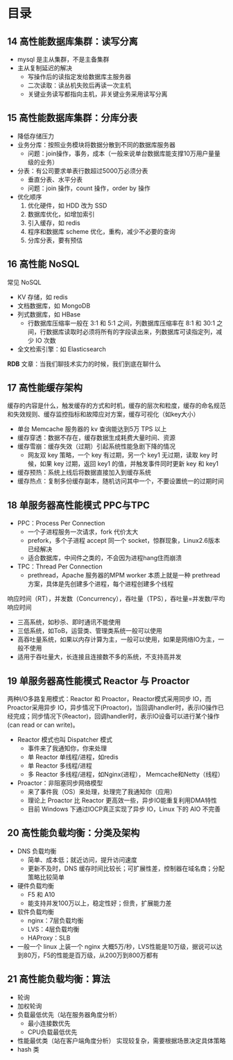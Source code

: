 <!-- toc -->

# 目录
## 14 高性能数据库集群：读写分离
- mysql 是主从集群，不是主备集群
- 主从复制延迟的解决
  - 写操作后的读指定发给数据库主服务器
  - 二次读取：读丛机失败后再读一次主机
  - 关键业务读写都指向主机，非关键业务采用读写分离

## 15 高性能数据库集群：分库分表
- 降低存储压力
- 业务分库：按照业务模块将数据分散到不同的数据库服务器
  - 问题：join操作，事务，成本（一般来说单台数据库能支撑10万用户量量级的业务）
- 分表：有公司要求单表行数超过5000万必须分表
  - 垂直分表、水平分表
  - 问题：join 操作，count 操作，order by 操作
- 优化顺序
  1. 优化硬件，如 HDD 改为 SSD
  1. 数据库优化，如增加索引
  1. 引入缓存，如 redis
  1. 程序和数据库 scheme 优化，重构，减少不必要的查询
  1. 分库分表，要有预估

## 16 高性能 NoSQL
常见 NoSQL
- KV 存储，如 redis
- 文档数据库，如 MongoDB
- 列式数据库，如 HBase
  - 行数据库压缩率一般在 3:1 和 5:1 之间，列数据库压缩率在 8:1 和 30:1 之间，行数据库读取时必须将所有的字段读出来，列数据库可读指定列，减少 IO 次数
- 全文检索引擎：如 Elasticsearch

**RDB**
文章：当我们聊技术实力的时候，我们到底在聊什么

## 17 高性能缓存架构
缓存的内容是什么，触发缓存的方式和时机，缓存的层次和粒度，缓存的命名规范和失效规则、缓存监控指标和故障应对方案，缓存可视化（如key大小）

- 单台 Memcache 服务器的 kv 查询能达到5万 TPS 以上
- 缓存穿透：数据不存在，缓存数据生成耗费大量时间、资源
- 缓存雪崩：缓存失效（过期）引起系统性能急剧下降的情况
  - 网友双 key 策略，一个 key 有过期，另一个 key1 无过期，读取 key 时候，如果 key 过期，返回 key1 的值，并触发事件同时更新 key 和 key1
- 缓存预热：系统上线后将数据直接加入到缓存系统
- 缓存热点：复制多份缓存副本，随机访问其中一个，不要设置统一的过期时间

## 18 单服务器高性能模式 PPC与TPC
- PPC：Process Per Connection
  - 一个子进程服务一次请求，fork 代价太大
  - prefork，多个子进程 accept 同一个 socket，惊群现象，Linux2.6版本已经解决
  - 适合数据库，中间件之类的，不会因为进程hang住而崩溃
- TPC：Thread Per Connection
  - prethread，Apache 服务器的MPM worker 本质上就是一种 prethread 方案，具体是先创建多个进程，每个进程创建多个线程

响应时间（RT），并发数（Concurrency），吞吐量（TPS），吞吐量=并发数/平均响应时间
- 三高系统，如秒杀、即时通讯不能使用
- 三低系统，如ToB，运营类、管理类系统一般可以使用
- 高吞吐量系统，如果以内存计算为主，一般可以使用，如果是网络IO为主，一般不使用
- 适用于吞吐量大，长连接且连接数不多的系统，不支持高并发

## 19 单服务器高性能模式 Reactor 与 Proactor
两种I/O多路复用模式：Reactor 和 Proactor，Reactor模式采用同步 IO，而Proactor采用异步 IO，异步情况下(Proactor)，当回调handler时，表示IO操作已经完成；同步情况下(Reactor)，回调handler时，表示IO设备可以进行某个操作(can read or can write)。
- Reactor 模式也叫 Dispatcher 模式
  - 事件来了我通知你，你来处理
  - 单 Reactor 单线程/进程，如redis
  - 单 Reactor 多线程/进程
  - 多 Reactor 多线程/进程，如Nginx(进程）， Memcache和Netty（线程）
- Proactor：非阻塞同步网络模型
  - 来了事件我（OS）来处理，处理完了我通知你（应用）
  - 理论上 Proactor 比 Reactor 更高效一些，异步IO能重复利用DMA特性
  - 目前 Windows 下通过IOCP真正实现了异步 IO，Linux 下的 AIO 不完善

## 20 高性能负载均衡：分类及架构
- DNS 负载均衡
  - 简单、成本低；就近访问，提升访问速度
  - 更新不及时，DNS 缓存时间比较长；可扩展性差，控制器在域名商；分配策略比较简单
- 硬件负载均衡
  - F5 和 A10
  - 能支持并发100万以上，稳定性好；但贵，扩展能力差
- 软件负载均衡
  - nginx：7层负载均衡
  - LVS：4层负载均衡
  - HAProxy：SLB
- 一般一个 linux 上装一个 nginx 大概5万/秒，LVS性能是10万级，据说可以达到80万，F5的性能是百万级，从200万到800万都有

## 21 高性能负载均衡：算法
- 轮询
- 加权轮询
- 负载最低优先（站在服务器角度分析）
  - 最小连接数优先
  - CPU负载最低优先
- 性能最优类（站在客户端角度分析）
  实现较复杂，需要根据场景决定具体策略
- hash 类
